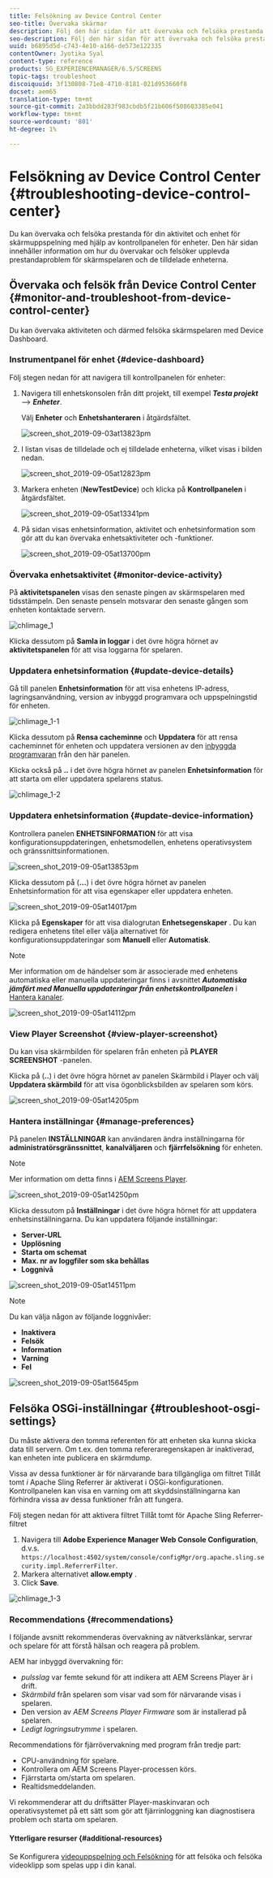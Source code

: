 ```yaml
---
title: Felsökning av Device Control Center
seo-title: Övervaka skärmar
description: Följ den här sidan för att övervaka och felsöka prestanda för din aktivitet och enhet för skärmuppspelning med hjälp av enhetskonsolen.
seo-description: Följ den här sidan för att övervaka och felsöka prestanda för din aktivitet och enhet för skärmuppspelning med hjälp av enhetskonsolen.
uuid: b6895d5d-c743-4e10-a166-de573e122335
contentOwner: Jyotika Syal
content-type: reference
products: SG_EXPERIENCEMANAGER/6.5/SCREENS
topic-tags: troubleshoot
discoiquuid: 3f130808-71e8-4710-8181-021d953660f8
docset: aem65
translation-type: tm+mt
source-git-commit: 2a3bbdd283f983cbdb5f21b606f508603385e041
workflow-type: tm+mt
source-wordcount: '801'
ht-degree: 1%

---
```



# Felsökning av Device Control Center {#troubleshooting-device-control-center}

Du kan övervaka och felsöka prestanda för din aktivitet och enhet för skärmuppspelning med hjälp av kontrollpanelen för enheter. Den här sidan innehåller information om hur du övervakar och felsöker upplevda prestandaproblem för skärmspelaren och de tilldelade enheterna.

## Övervaka och felsök från Device Control Center {#monitor-and-troubleshoot-from-device-control-center}

Du kan övervaka aktiviteten och därmed felsöka skärmspelaren med Device Dashboard.

### Instrumentpanel för enhet {#device-dashboard}

Följ stegen nedan för att navigera till kontrollpanelen för enheter:

1. Navigera till enhetskonsolen från ditt projekt, till exempel ***Testa projekt*** —> ***Enheter***.

   Välj **Enheter** och **Enhetshanteraren** i åtgärdsfältet.

   ![screen_shot_2019-09-03at13823pm](assets/screen_shot_2019-09-03at13823pm.png)

1. I listan visas de tilldelade och ej tilldelade enheterna, vilket visas i bilden nedan.

   ![screen_shot_2019-09-05at12823pm](assets/screen_shot_2019-09-05at12823pm.png)

1. Markera enheten (**NewTestDevice**) och klicka på **Kontrollpanelen** i åtgärdsfältet.

   ![screen_shot_2019-09-05at13341pm](assets/screen_shot_2019-09-05at13341pm.png)

1. På sidan visas enhetsinformation, aktivitet och enhetsinformation som gör att du kan övervaka enhetsaktiviteter och -funktioner.

   ![screen_shot_2019-09-05at13700pm](assets/screen_shot_2019-09-05at13700pm.png)

### Övervaka enhetsaktivitet {#monitor-device-activity}

På **aktivitetspanelen** visas den senaste pingen av skärmspelaren med tidsstämpeln. Den senaste penseln motsvarar den senaste gången som enheten kontaktade servern.

![chlimage_1](assets/chlimage_1.png)

Klicka dessutom på **Samla in loggar** i det övre högra hörnet av **aktivitetspanelen** för att visa loggarna för spelaren.

### Uppdatera enhetsinformation {#update-device-details}

Gå till panelen **Enhetsinformation** för att visa enhetens IP-adress, lagringsanvändning, version av inbyggd programvara och uppspelningstid för enheten.

![chlimage_1-1](assets/chlimage_1-1.png)

Klicka dessutom på **Rensa cacheminne** och **Uppdatera** för att rensa cacheminnet för enheten och uppdatera versionen av den [inbyggda programvaran](screens-glossary.md) från den här panelen.

Klicka också på **..** i det övre högra hörnet av panelen **Enhetsinformation** för att starta om eller uppdatera spelarens status.

![chlimage_1-2](assets/chlimage_1-2.png)

### Uppdatera enhetsinformation {#update-device-information}

Kontrollera panelen **ENHETSINFORMATION** för att visa konfigurationsuppdateringen, enhetsmodellen, enhetens operativsystem och gränssnittsinformationen.

![screen_shot_2019-09-05at13853pm](assets/screen_shot_2019-09-05at13853pm.png)

Klicka dessutom på (**...**) i det övre högra hörnet av panelen Enhetsinformation för att visa egenskaper eller uppdatera enheten.

![screen_shot_2019-09-05at14017pm](assets/screen_shot_2019-09-05at14017pm.png)

Klicka på **Egenskaper** för att visa dialogrutan **Enhetsegenskaper** . Du kan redigera enhetens titel eller välja alternativet för konfigurationsuppdateringar som **Manuell** eller **Automatisk**.

>[!NOTE]
>
>Mer information om de händelser som är associerade med enhetens automatiska eller manuella uppdateringar finns i avsnittet ***Automatiska jämfört med Manuella uppdateringar från enhetskontrollpanelen*** i [Hantera kanaler](managing-channels.md).

![screen_shot_2019-09-05at14112pm](assets/screen_shot_2019-09-05at14112pm.png)

### View Player Screenshot {#view-player-screenshot}

Du kan visa skärmbilden för spelaren från enheten på **PLAYER SCREENSHOT** -panelen.

Klicka på (**..**) i det övre högra hörnet av panelen Skärmbild i Player och välj **Uppdatera skärmbild** för att visa ögonblicksbilden av spelaren som körs.

![screen_shot_2019-09-05at14205pm](assets/screen_shot_2019-09-05at14205pm.png)

### Hantera inställningar {#manage-preferences}

På panelen **INSTÄLLNINGAR** kan användaren ändra inställningarna för **administratörsgränssnittet**, **kanalväljaren** och **fjärrfelsökning** för enheten.

>[!NOTE]
>Mer information om detta finns i [AEM Screens Player](working-with-screens-player.md).

![screen_shot_2019-09-05at14250pm](assets/screen_shot_2019-09-05at14250pm.png)

Klicka dessutom på **Inställningar** i det övre högra hörnet för att uppdatera enhetsinställningarna. Du kan uppdatera följande inställningar:

* **Server-URL**
* **Upplösning**
* **Starta om schemat**
* **Max. nr av loggfiler som ska behållas**
* **Loggnivå**

![screen_shot_2019-09-05at14511pm](assets/screen_shot_2019-09-05at14511pm.png)

>[!NOTE]
>Du kan välja någon av följande loggnivåer:
>* **Inaktivera**
>* **Felsök**
>* **Information**
>* **Varning**
>* **Fel**


![screen_shot_2019-09-05at15645pm](assets/screen_shot_2019-09-05at15645pm.png)

## Felsöka OSGi-inställningar {#troubleshoot-osgi-settings}

Du måste aktivera den tomma referenten för att enheten ska kunna skicka data till servern. Om t.ex. den tomma refereraregenskapen är inaktiverad, kan enheten inte publicera en skärmdump.

Vissa av dessa funktioner är för närvarande bara tillgängliga om filtret Tillåt tomt *i* Apache Sling Referrer är aktiverat i OSGi-konfigurationen. Kontrollpanelen kan visa en varning om att skyddsinställningarna kan förhindra vissa av dessa funktioner från att fungera.

Följ stegen nedan för att aktivera filtret Tillåt tomt för Apache Sling Referrer-filtret

1. Navigera till **Adobe Experience Manager Web Console Configuration**, d.v.s. `https://localhost:4502/system/console/configMgr/org.apache.sling.security.impl.ReferrerFilter`.
1. Markera alternativet **allow.empty** .
1. Click **Save**.

![chlimage_1-3](assets/chlimage_1-3.png)

### Recommendations {#recommendations}

I följande avsnitt rekommenderas övervakning av nätverkslänkar, servrar och spelare för att förstå hälsan och reagera på problem.

AEM har inbyggd övervakning för:

* *pulsslag* var femte sekund för att indikera att AEM Screens Player är i drift.
* *Skärmbild* från spelaren som visar vad som för närvarande visas i spelaren.
* Den version av *AEM Screens Player Firmware* som är installerad på spelaren.
* *Ledigt lagringsutrymme* i spelaren.

Recommendations för fjärrövervakning med program från tredje part:

* CPU-användning för spelare.
* Kontrollera om AEM Screens Player-processen körs.
* Fjärrstarta om/starta om spelaren.
* Realtidsmeddelanden.

Vi rekommenderar att du driftsätter Player-maskinvaran och operativsystemet på ett sätt som gör att fjärrinloggning kan diagnostisera problem och starta om spelaren.

#### Ytterligare resurser {#additional-resources}

Se Konfigurera [videouppspelning och Felsökning](troubleshoot-videos.md) för att felsöka och felsöka videoklipp som spelas upp i din kanal.
